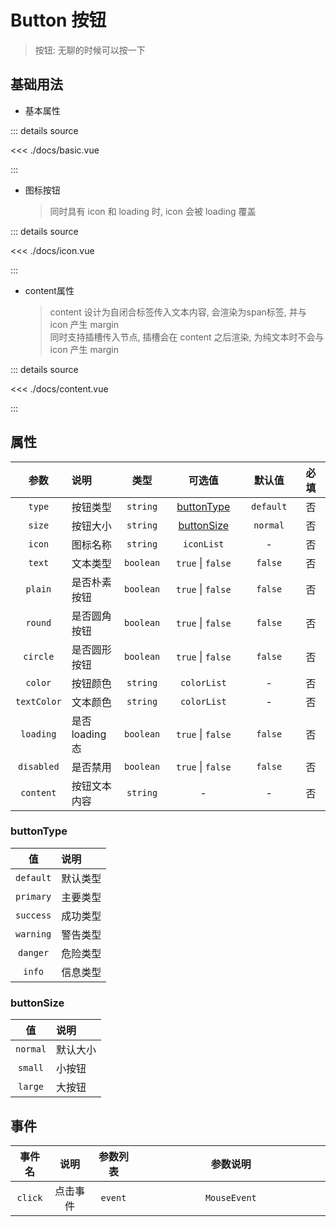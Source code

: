 <script setup>
import basic from './docs/basic.vue'
import icon from './docs/icon.vue'
import content from './docs/content.vue'

</script>

# Button 按钮

> 按钮: 无聊的时候可以按一下

## 基础用法

- 基本属性
  <basic />

::: details source

<<< ./docs/basic.vue

:::

- 图标按钮

  > 同时具有 icon 和 loading 时, icon 会被 loading 覆盖

  <icon />

::: details source

<<< ./docs/icon.vue

:::

- content属性

  > content 设计为自闭合标签传入文本内容, 会渲染为span标签, 并与 icon 产生 margin
  > <br/>
  > 同时支持插槽传入节点, 插槽会在 content 之后渲染, 为纯文本时不会与 icon 产生 margin

    <content />

::: details source

<<< ./docs/content.vue

:::

## 属性

|    参数     | 说明          |   类型    |  可选值<img width=120/>   | 默认值<img width=60/> | 必填<img width=40/> |
| :---------: | :------------ | :-------: | :-----------------------: | :-------------------: | :-----------------: |
|   `type`    | 按钮类型      | `string`  | [buttonType](#buttontype) |       `default`       |         否          |
|   `size`    | 按钮大小      | `string`  | [buttonSize](#buttonsize) |       `normal`        |         否          |
|   `icon`    | 图标名称      | `string`  |        `iconList`         |           -           |         否          |
|   `text`    | 文本类型      | `boolean` |     `true` \| `false`     |        `false`        |         否          |
|   `plain`   | 是否朴素按钮  | `boolean` |     `true` \| `false`     |        `false`        |         否          |
|   `round`   | 是否圆角按钮  | `boolean` |     `true` \| `false`     |        `false`        |         否          |
|  `circle`   | 是否圆形按钮  | `boolean` |     `true` \| `false`     |        `false`        |         否          |
|   `color`   | 按钮颜色      | `string`  |        `colorList`        |           -           |         否          |
| `textColor` | 文本颜色      | `string`  |        `colorList`        |           -           |         否          |
|  `loading`  | 是否loading态 | `boolean` |     `true` \| `false`     |        `false`        |         否          |
| `disabled`  | 是否禁用      | `boolean` |     `true` \| `false`     |        `false`        |         否          |
|  `content`  | 按钮文本内容  | `string`  |             -             |           -           |         否          |

### buttonType

|    值     | 说明     |
| :-------: | :------- |
| `default` | 默认类型 |
| `primary` | 主要类型 |
| `success` | 成功类型 |
| `warning` | 警告类型 |
| `danger`  | 危险类型 |
|  `info`   | 信息类型 |

### buttonSize

|    值    | 说明     |
| :------: | :------- |
| `normal` | 默认大小 |
| `small`  | 小按钮   |
| `large`  | 大按钮   |

## 事件

| 事件名  |   说明   | 参数列表 | 参数说明 <img width=300/> |
| :-----: | :------: | :------: | :-----------------------: |
| `click` | 点击事件 | `event`  |       `MouseEvent`        |
